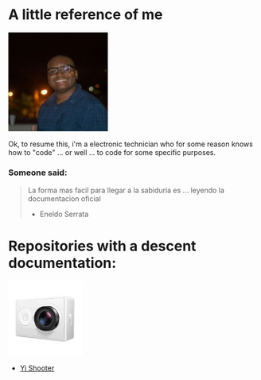 # A little reference of me

<img src="./images/me.jpg" width="200">

Ok, to resume this, i'm a electronic technician who for some reason knows how to "code" ... or well ... to code for some specific purposes.


### Someone said:
>La forma mas facil para llegar a la sabiduria es ...
>leyendo la documentacion oficial
> - Eneldo Serrata

# Repositories with a descent documentation:

<!-- <img src="./images/rf.jpg" width="150">

* [RF Project](https://mikehiciano.github.io/rfproject/)
 [in progress] -->

<img src="./images/yi.jpg" width="150">

* [Yi Shooter](https://mikehiciano.github.io/yi_shooter)

<!-- <img src="./images/pir.jpg" width="150">

* [SecuriBudge](https://mikehiciano.github.io/securibudge)
[in progress] -->